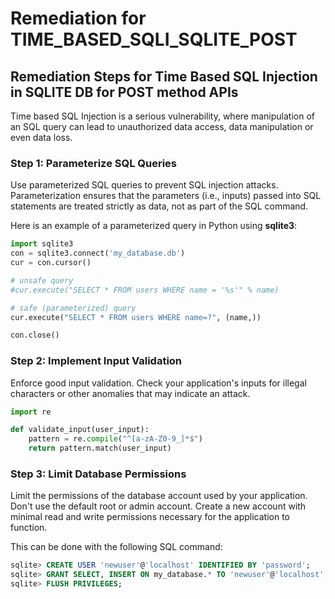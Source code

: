 # Remediation for TIME_BASED_SQLI_SQLITE_POST

## Remediation Steps for Time Based SQL Injection in SQLITE DB for POST method APIs

Time based SQL Injection is a serious vulnerability, where manipulation of an SQL query can lead to unauthorized data access, data manipulation or even data loss.

### Step 1: Parameterize SQL Queries

Use parameterized SQL queries to prevent SQL injection attacks. Parameterization ensures that the parameters (i.e., inputs) passed into SQL statements are treated strictly as data, not as part of the SQL command.

Here is an example of a parameterized query in Python using **sqlite3**:

```python
import sqlite3
con = sqlite3.connect('my_database.db')
cur = con.cursor()

# unsafe query
#cur.execute("SELECT * FROM users WHERE name = '%s'" % name)

# safe (parameterized) query
cur.execute("SELECT * FROM users WHERE name=?", (name,))

con.close()
```

### Step 2: Implement Input Validation

Enforce good input validation. Check your application's inputs for illegal characters or other anomalies that may indicate an attack.

```python
import re

def validate_input(user_input):
    pattern = re.compile("^[a-zA-Z0-9_]*$")
    return pattern.match(user_input)
```

### Step 3: Limit Database Permissions

Limit the permissions of the database account used by your application. Don't use the default root or admin account. Create a new account with minimal read and write permissions necessary for the application to function.

This can be done with the following SQL command:

```sql
sqlite> CREATE USER 'newuser'@'localhost' IDENTIFIED BY 'password';
sqlite> GRANT SELECT, INSERT ON my_database.* TO 'newuser'@'localhost';
sqlite> FLUSH PRIVILEGES;
```